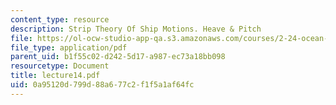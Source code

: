 ```yaml
---
content_type: resource
description: Strip Theory Of Ship Motions. Heave & Pitch
file: https://ol-ocw-studio-app-qa.s3.amazonaws.com/courses/2-24-ocean-wave-interaction-with-ships-and-offshore-energy-systems-13-022-spring-2002/0a95120d799d88a677c2f1f5a1af64fc_lecture14.pdf
file_type: application/pdf
parent_uid: b1f55c02-d242-5d17-a987-ec73a18bb098
resourcetype: Document
title: lecture14.pdf
uid: 0a95120d-799d-88a6-77c2-f1f5a1af64fc
---
```

